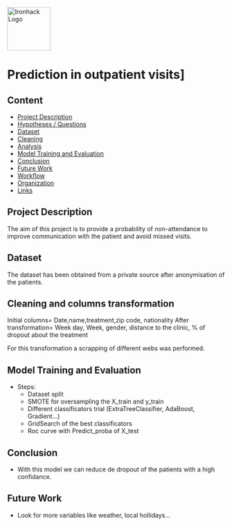 <img src="https://bit.ly/2VnXWr2" alt="Ironhack Logo" width="100"/>

# Prediction in outpatient visits]


## Content
- [Project Description](#project-description)
- [Hypotheses / Questions](#hypotheses-questions)
- [Dataset](#dataset)
- [Cleaning](#cleaning)
- [Analysis](#analysis)
- [Model Training and Evaluation](#model-training-and-evaluation)
- [Conclusion](#conclusion)
- [Future Work](#future-work)
- [Workflow](#workflow)
- [Organization](#organization)
- [Links](#links)

## Project Description
The aim of this project is to provide a probability of non-attendance to improve communication with the patient and avoid missed visits.


## Dataset
The dataset has been obtained from a private source after anonymisation of the patients.

## Cleaning and columns transformation 
Initial columns= Date,name,treatment,zip code, nationality
After transformation= Week day, Week, gender, distance to the clinic, % of dropout about the treatment

For this transformation a scrapping of different webs was performed.


## Model Training and Evaluation
* Steps:
	- Dataset split
	- SMOTE for oversampling the X_train and y_train
	- Different classificators trial (ExtraTreeClassifier, AdaBoost, Gradient...)
	- GridSearch of the best classificators
	- Roc curve with Predict_proba of X_test

## Conclusion
* With this model we can reduce de dropout of the patients with a high confidance.

## Future Work
- Look for more variables like weather, local hollidays...

  
